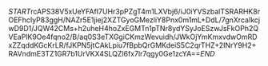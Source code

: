 $START$rcAPS38V5xUeYFAfI7UHr3pPZgT4m1LXVbj6/iJ0iYVSzbalTSRARHK8rOEFhcIyP83ggH/NAZr5E1jiej2XZTGyoGMezliY8Pnx0m1mL+DdL/7gnXrcaIkcjwD9D1/JQW42CMs+h2uheH4hoZxEGMTn1pTNr8ydYSyJoESzwJsFkOPh2QVEaPlK9Oe4fqno2/B/aq0S3eTXGgiCKmzWevuidh/JWkOjYmKmxvdwOmRDxZZqddKGcKrLR/fJKPN5jtCAkLpiu7fBpbQrGMKdeiS5C2qrTHZ+2INrY9H2+RAVndmE3TZ1GR7b1UrVKX4SLQZl6fx7lr7qgy0Ge1zcYA==$END$